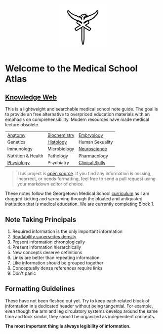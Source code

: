
<p align="center">
  <img src="https://raw.githubusercontent.com/bjamturley/MedSchoolAtlas/main/Media/images/logo_small.png" width="150" height="150" />
</p>

# Welcome to the Medical School Atlas
## [Knowledge Web](https://medschoolAtlas.xyz)

This is a lightweight and searchable medical school note guide. The goal is to provide an free alternative to overpriced education materials with an emphasis on comprehensibility. Modern resources have made medical lecture obsolete.

|                                                           |                                                               |                                                                     |
| --------------------------------------------------------- | ------------------------------------------------------------- | ------------------------------------------------------------------- |
| [Anatomy](https://medschoolAtlas.xyz/docs/anatomy/)       | [Biochemistry](https://medschoolAtlas.xyz/docs/biochemistry/) | [Embryology](https://medschoolAtlas.xyz/docs/embryology/)           |
| Genetics                                                  | [Histology](https://medschoolAtlas.xyz/docs/histology/)       | Human Sexuality                                                     |
| Immunology                                                | Microbiology                                                  | [Neuroscience](https://medschoolAtlas.xyz/docs/neuroscience/)       |
| Nutrition & Health                                        | Pathology                                                     | Pharmacology                                                        |
| [Physiology](https://medschoolAtlas.xyz/docs/physiology/) | Psychiatry                                                    | [Clinical Skills](https://medschoolAtlas.xyz/docs/clinical-skills/) |

> This project is [open source](https://github.com/bjamturley/MedSchoolAtlas). If you find any information is missing, incorrect, or needs formatting, feel free to send a pull request using your markdown editor of choice.

These notes follow the Georgetown Medical School [curriculum](https://som.georgetown.edu/curriculum/journeyscurriculum/) as I am dragged kicking and screaming through the bloated and antiquated institution that is medical education. We are currently completing Block 1.
## Note Taking Principals
1. Required information is the only important information
3. [Readability supersedes density](https://www.youtube.com/watch?v=_K-L9uhsBLM&t=52s)
4. Present information chronologically
5. Present information hierarchically
6. New concepts deserve definitions
7. Links are better than repeating information
8. Like information should be grouped together
9. Conceptually dense references require links
10. Don't panic
## Formatting Guidelines
These have not been fleshed out yet. Try to keep each related block of information in a dedicated header without being tangential. For example, even though the arm and leg circulatory systems  develop around the same time and look similar, they should be organized as independent concepts.

**The most important thing is always legibility of information.**